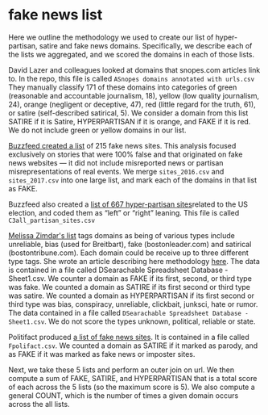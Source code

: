 # fake news list

Here we outline the methodology we used to create our list of hyper-partisan, satire and fake news domains. Specifically, we describe each of the lists we aggregated, and we scored the domains in each of those lists.

David Lazer and colleagues looked at domains that snopes.com articles link to. In the repo, this file is called `ASnopes domains annotated with urls.csv` They manually classify 171 of these domains into categories of green (reasonable and accountable journalism, 18), yellow (low quality journalism, 24), orange (negligent or deceptive, 47), red (little regard for the truth, 61), or satire (self-described satirical, 5). We consider a domain from this list SATIRE if it is Satire, HYPERPARTISAN if it is orange, and FAKE if it is red. We do not include green or yellow domains in our list.

[Buzzfeed created a list](https://www.buzzfeed.com/craigsilverman/top-fake-news-of-2016?utm_term=.kpl9an9AL#.aj4qmkqjo) of 215 fake news sites. This analysis focused exclusively on stories that were 100% false and that originated on fake news websites — it did not include misreported news or partisan misrepresentations of real events. We merge `sites_2016.csv` and `sites_2017.csv` into one large list, and mark each of the domains in that list as FAKE.

Buzzfeed also created a [list of 667 hyper-partisan sites](https://github.com/BuzzFeedNews/2017-08-partisan-sites-and-facebook-pages/tree/master/data)related to the US election, and coded them as “left” or “right” leaning. This file is called `C3all_partisan_sites.csv`

[Melissa Zimdar's list](https://docs.google.com/document/d/10eA5-mCZLSS4MQY5QGb5ewC3VAL6pLkT53V_81ZyitM/preview) tags domains as being of various types include unreliable, bias (used for Breitbart), fake (bostonleader.com) and satirical (bostontribune.com). Each domain could be receive up to three different type tags. She wrote an article describing here methodology [here](https://www.washingtonpost.com/posteverything/wp/2016/11/18/my-fake-news-list-went-viral-but-made-up-stories-are-only-part-of-the-problem/?utm_term=.856e9fe7bef4). The data is contained in a file called DSearachable Spreadsheet Database - Sheet1.csv. We counter a domain as FAKE if its first, second, or third type was fake. We counted  a domain as SATIRE if its first second or third type was satire. We counted a domain as HYPERPARTISAN if its first second or third type was bias, conspiracy, unreliable, clickbait, junksci, hate or rumor. The data contained in a file called `DSearachable Spreadsheet Database - Sheet1.csv`. We do not score the types unknown, political, reliable or state.

Politifact produced [a list of fake news sites](http://www.politifact.com/punditfact/article/2017/apr/20/politifacts-guide-fake-news-websites-and-what-they/). It is contained in a file called `Fpolifact.csv`. We counted a domain as SATIRE if it marked as parody, and as FAKE if it was marked as fake news or imposter sites. 

Next, we take these 5 lists and perform an outer join on url. We then compute a sum of FAKE, SATIRE, and HYPERPARTISAN that is a total score of each across the 5 lists (so the maximum score is 5). We also compute a general COUNT, which is the number of times a given domain occurs across the all lists.

